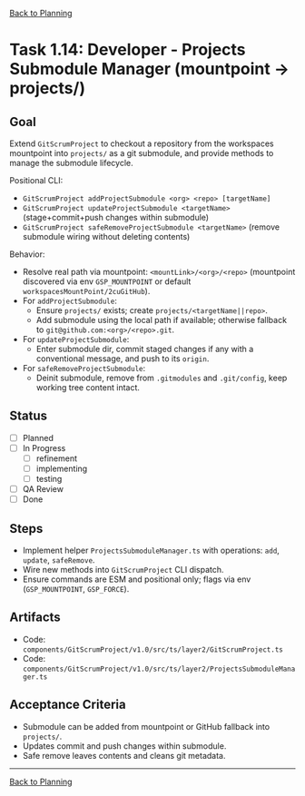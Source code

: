 [Back to Planning](./planning.md)

# Task 1.14: Developer - Projects Submodule Manager (mountpoint → projects/)

## Goal
Extend `GitScrumProject` to checkout a repository from the workspaces mountpoint into `projects/` as a git submodule, and provide methods to manage the submodule lifecycle.

Positional CLI:
- `GitScrumProject addProjectSubmodule <org> <repo> [targetName]`
- `GitScrumProject updateProjectSubmodule <targetName>` (stage+commit+push changes within submodule)
- `GitScrumProject safeRemoveProjectSubmodule <targetName>` (remove submodule wiring without deleting contents)

Behavior:
- Resolve real path via mountpoint: `<mountLink>/<org>/<repo>` (mountpoint discovered via env `GSP_MOUNTPOINT` or default `workspacesMountPoint/2cuGitHub`).
- For `addProjectSubmodule`:
  - Ensure `projects/` exists; create `projects/<targetName||repo>`.
  - Add submodule using the local path if available; otherwise fallback to `git@github.com:<org>/<repo>.git`.
- For `updateProjectSubmodule`:
  - Enter submodule dir, commit staged changes if any with a conventional message, and push to its `origin`.
- For `safeRemoveProjectSubmodule`:
  - Deinit submodule, remove from `.gitmodules` and `.git/config`, keep working tree content intact.

## Status
- [ ] Planned
- [ ] In Progress
  - [ ] refinement
  - [ ] implementing
  - [ ] testing
- [ ] QA Review
- [ ] Done

## Steps
- Implement helper `ProjectsSubmoduleManager.ts` with operations: `add`, `update`, `safeRemove`.
- Wire new methods into `GitScrumProject` CLI dispatch.
- Ensure commands are ESM and positional only; flags via env (`GSP_MOUNTPOINT`, `GSP_FORCE`).

## Artifacts
- Code: `components/GitScrumProject/v1.0/src/ts/layer2/GitScrumProject.ts`
- Code: `components/GitScrumProject/v1.0/src/ts/layer2/ProjectsSubmoduleManager.ts`

## Acceptance Criteria
- Submodule can be added from mountpoint or GitHub fallback into `projects/`.
- Updates commit and push changes within submodule.
- Safe remove leaves contents and cleans git metadata.

---

[Back to Planning](./planning.md)




